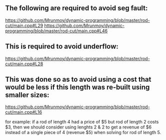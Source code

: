 ## The following are required to avoid seg fault:
https://github.com/Mrunmoy/dynamic-programming/blob/master/rod-cut/main.cpp#L29
https://github.com/Mrunmoy/dynamic-programming/blob/master/rod-cut/main.cpp#L46




## This is required to avoid underflow:
https://github.com/Mrunmoy/dynamic-programming/blob/master/rod-cut/main.cpp#L28




## This was done so as to avoid using a cost that would be less if this length was re-built using smaller sizes:
https://github.com/Mrunmoy/dynamic-programming/blob/master/rod-cut/main.cpp#L16

for example: if a rod of length 4 had a price of $5 but rod of length 2 costs $3, then we should consider using lenghts 2 & 2 to get a revenue of $6 instead of a single piece of 4 (revenue $5) when solving for rod of length 5.
